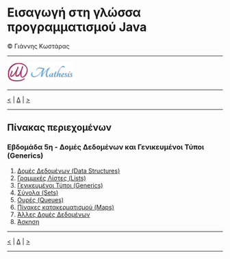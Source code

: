 # Εισαγωγή στη γλώσσα προγραμματισμού Java 
© Γιάννης Κωστάρας

---

[![Mathesis](../../assets/mathesis.png)](http://mathesis.cup.gr)

---

[<](../Week4/README.md) | [Δ](../README.md) | [>](../Week6/README.md) 
 
---

## Πίνακας περιεχομένων
### Εβδομάδα 5η - Δομές Δεδομένων και Γενικευμένοι Τύποι (Generics)
1. [Δομές Δεδομένων (Data Structures)](5.1-DataStructures/README.md) 
2. [Γραμμικές Λίστες (Lists)](5.2-Lists/README.md) 
3. [Γενικευμένοι Τύποι (Generics)](5.3-Generics/README.md) 
4. [Σύνολα (Sets)](5.4-Sets/README.md) 
5. [Ουρές (Queues)](5.5-Queues/README.md) 
6. [Πίνακες κατακερματισμού (Maps)](5.6-Maps/README.md) 
7. [Άλλες Δομές Δεδομένων](5.7-OtherCollections/README.md)
8. [Άσκηση](5.8-Exercise/README.md)

---

[<](../Week4/README.md) | [Δ](../README.md) | [>](../Week6/README.md) 
 
---